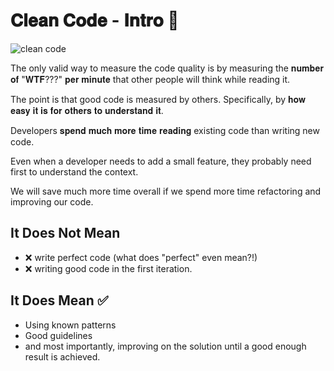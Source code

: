 # 𝐂𝐥𝐞𝐚𝐧 𝐂𝐨𝐝𝐞 - 𝐈𝐧𝐭𝐫𝐨 🧹

![clean code](https://user-images.githubusercontent.com/31222514/192465106-d061f9e5-3bd6-46bf-8739-adb10459dc0c.jpeg)

The only valid way to measure the code quality is by measuring the 𝐧𝐮𝐦𝐛𝐞𝐫 𝐨𝐟 "𝐖𝐓𝐅???" 𝐩𝐞𝐫 𝐦𝐢𝐧𝐮𝐭𝐞 that other people will think while reading it.

The point is that good code is measured by others. Specifically, by 𝐡𝐨𝐰 𝐞𝐚𝐬𝐲 𝐢𝐭 𝐢𝐬 𝐟𝐨𝐫 𝐨𝐭𝐡𝐞𝐫𝐬 𝐭𝐨 𝐮𝐧𝐝𝐞𝐫𝐬𝐭𝐚𝐧𝐝 𝐢𝐭.

Developers 𝐬𝐩𝐞𝐧𝐝 𝐦𝐮𝐜𝐡 𝐦𝐨𝐫𝐞 𝐭𝐢𝐦𝐞 𝐫𝐞𝐚𝐝𝐢𝐧𝐠 existing code than writing new code.

Even when a developer needs to add a small feature, they probably need first to understand the context.

We will save much more time overall if we spend more time refactoring and improving our code.

## It Does Not Mean

- ❌ write perfect code (what does "perfect" even mean?!)
- ❌ writing good code in the first iteration.

## It Does Mean ✅

- Using known patterns
- Good guidelines
- and most importantly, improving on the solution until a good enough result is achieved.

